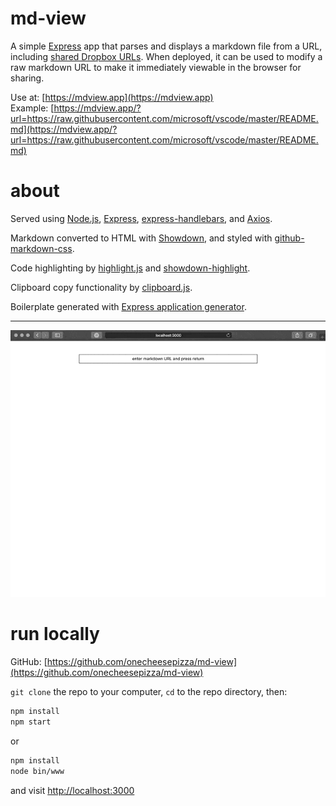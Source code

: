 # md-view

A simple [Express](https://expressjs.com/) app that parses and displays a markdown file from a URL, including [shared Dropbox URLs](https://help.dropbox.com/files-folders/share/view-only-access). When deployed, it can be used to modify a raw markdown URL to make it immediately viewable in the browser for sharing. 

Use at: [https://mdview.app](https://mdview.app)  
Example: [https://mdview.app/?url=https://raw.githubusercontent.com/microsoft/vscode/master/README.md](https://mdview.app/?url=https://raw.githubusercontent.com/microsoft/vscode/master/README.md)  

# about

Served using [Node.js](https://nodejs.org/), [Express](https://expressjs.com/), [express-handlebars](https://github.com/ericf/express-handlebars), and [Axios](https://github.com/axios/axios). 

Markdown converted to HTML with [Showdown](http://showdownjs.com/), and styled with [github-markdown-css](https://github.com/sindresorhus/github-markdown-css).

Code highlighting by [highlight.js](https://highlightjs.org/) and [showdown-highlight](https://github.com/Bloggify/showdown-highlight). 

Clipboard copy functionality by [clipboard.js](https://clipboardjs.com/).

Boilerplate generated with [Express application generator](https://expressjs.com/en/starter/generator.html).

----

![md-view](https://github.com/onecheesepizza/md-view/raw/master/public/images/md-view-sc-640-opt2.gif)

# run locally

GitHub: [https://github.com/onecheesepizza/md-view](https://github.com/onecheesepizza/md-view)


`git clone` the repo to your computer, `cd` to the repo directory, then:

```bash
npm install
npm start
```
or
```bash
npm install
node bin/www
```
and visit [http://localhost:3000](http://localhost:3000)